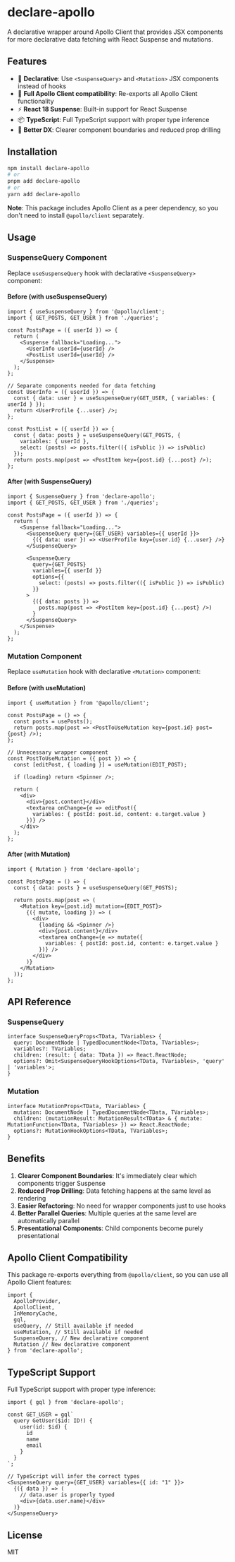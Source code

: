 # declare-apollo

A declarative wrapper around Apollo Client that provides JSX components for more declarative data fetching with React Suspense and mutations.

## Features

- 🚀 **Declarative**: Use `<SuspenseQuery>` and `<Mutation>` JSX components instead of hooks
- 🔄 **Full Apollo Client compatibility**: Re-exports all Apollo Client functionality
- ⚡ **React 18 Suspense**: Built-in support for React Suspense
- 📦 **TypeScript**: Full TypeScript support with proper type inference
- 🎯 **Better DX**: Clearer component boundaries and reduced prop drilling

## Installation

```bash
npm install declare-apollo
# or
pnpm add declare-apollo
# or
yarn add declare-apollo
```

**Note**: This package includes Apollo Client as a peer dependency, so you don't need to install `@apollo/client` separately.

## Usage

### SuspenseQuery Component

Replace `useSuspenseQuery` hook with declarative `<SuspenseQuery>` component:

#### Before (with useSuspenseQuery)
```tsx
import { useSuspenseQuery } from '@apollo/client';
import { GET_POSTS, GET_USER } from './queries';

const PostsPage = ({ userId }) => {
  return (
    <Suspense fallback="Loading...">
      <UserInfo userId={userId} />
      <PostList userId={userId} />
    </Suspense>
  );
};

// Separate components needed for data fetching
const UserInfo = ({ userId }) => {
  const { data: user } = useSuspenseQuery(GET_USER, { variables: { userId } });
  return <UserProfile {...user} />;
};

const PostList = ({ userId }) => {
  const { data: posts } = useSuspenseQuery(GET_POSTS, { 
    variables: { userId },
    select: (posts) => posts.filter(({ isPublic }) => isPublic)
  });
  return posts.map(post => <PostItem key={post.id} {...post} />);
};
```

#### After (with SuspenseQuery)
```tsx
import { SuspenseQuery } from 'declare-apollo';
import { GET_POSTS, GET_USER } from './queries';

const PostsPage = ({ userId }) => {
  return (
    <Suspense fallback="Loading...">
      <SuspenseQuery query={GET_USER} variables={{ userId }}>
        {({ data: user }) => <UserProfile key={user.id} {...user} />}
      </SuspenseQuery>
      
      <SuspenseQuery 
        query={GET_POSTS} 
        variables={{ userId }}
        options={{
          select: (posts) => posts.filter(({ isPublic }) => isPublic)
        }}
      >
        {({ data: posts }) =>
          posts.map(post => <PostItem key={post.id} {...post} />)
        }
      </SuspenseQuery>
    </Suspense>
  );
};
```

### Mutation Component

Replace `useMutation` hook with declarative `<Mutation>` component:

#### Before (with useMutation)
```tsx
import { useMutation } from '@apollo/client';

const PostsPage = () => {
  const posts = usePosts();
  return posts.map(post => <PostToUseMutation key={post.id} post={post} />);
};

// Unnecessary wrapper component
const PostToUseMutation = ({ post }) => {
  const [editPost, { loading }] = useMutation(EDIT_POST);
  
  if (loading) return <Spinner />;
  
  return (
    <div>
      <div>{post.content}</div>
      <textarea onChange={e => editPost({ 
        variables: { postId: post.id, content: e.target.value }
      })} />
    </div>
  );
};
```

#### After (with Mutation)
```tsx
import { Mutation } from 'declare-apollo';

const PostsPage = () => {
  const { data: posts } = useSuspenseQuery(GET_POSTS);
  
  return posts.map(post => (
    <Mutation key={post.id} mutation={EDIT_POST}>
      {({ mutate, loading }) => (
        <div>
          {loading && <Spinner />}
          <div>{post.content}</div>
          <textarea onChange={e => mutate({ 
            variables: { postId: post.id, content: e.target.value }
          })} />
        </div>
      )}
    </Mutation>
  ));
};
```

## API Reference

### SuspenseQuery

```tsx
interface SuspenseQueryProps<TData, TVariables> {
  query: DocumentNode | TypedDocumentNode<TData, TVariables>;
  variables?: TVariables;
  children: (result: { data: TData }) => React.ReactNode;
  options?: Omit<SuspenseQueryHookOptions<TData, TVariables>, 'query' | 'variables'>;
}
```

### Mutation

```tsx
interface MutationProps<TData, TVariables> {
  mutation: DocumentNode | TypedDocumentNode<TData, TVariables>;
  children: (mutationResult: MutationResult<TData> & { mutate: MutationFunction<TData, TVariables> }) => React.ReactNode;
  options?: MutationHookOptions<TData, TVariables>;
}
```

## Benefits

1. **Clearer Component Boundaries**: It's immediately clear which components trigger Suspense
2. **Reduced Prop Drilling**: Data fetching happens at the same level as rendering
3. **Easier Refactoring**: No need for wrapper components just to use hooks
4. **Better Parallel Queries**: Multiple queries at the same level are automatically parallel
5. **Presentational Components**: Child components become purely presentational

## Apollo Client Compatibility

This package re-exports everything from `@apollo/client`, so you can use all Apollo Client features:

```tsx
import { 
  ApolloProvider, 
  ApolloClient, 
  InMemoryCache,
  gql,
  useQuery, // Still available if needed
  useMutation, // Still available if needed
  SuspenseQuery, // New declarative component
  Mutation // New declarative component
} from 'declare-apollo';
```

## TypeScript Support

Full TypeScript support with proper type inference:

```tsx
import { gql } from 'declare-apollo';

const GET_USER = gql`
  query GetUser($id: ID!) {
    user(id: $id) {
      id
      name
      email
    }
  }
`;

// TypeScript will infer the correct types
<SuspenseQuery query={GET_USER} variables={{ id: "1" }}>
  {({ data }) => (
    // data.user is properly typed
    <div>{data.user.name}</div>
  )}
</SuspenseQuery>
```

## License

MIT 